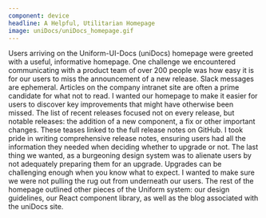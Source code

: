 ```yaml
---
component: device
headline: A Helpful, Utilitarian Homepage
image: uniDocs/uniDocs_homepage.gif
---
```



Users arriving on the Uniform-UI-Docs (uniDocs) homepage were greeted with a useful, informative homepage. One challenge we encountered communicating with a product team of over 200 people was how easy it is for our users to miss the announcement of a new release. Slack messages are ephemeral. Articles on the company intranet site are often a prime candidate for what not to read. I wanted our homepage to make it easier for users to discover key improvements that might have otherwise been missed. The list of recent releases focused not on every release, but notable releases: the addition of a new component, a fix or other important changes. These teases linked to the full release notes on GitHub. I took pride in writing comprehensive release notes, ensuring users had all the information they needed when deciding whether to upgrade or not. The last thing we wanted, as a burgeoning design system was to alienate users by not adequately preparing them for an upgrade. Upgrades can be challenging enough when you know what to expect. I wanted to make sure we were not pulling the rug out from underneath our users. The rest of the homepage outlined other pieces of the Uniform system: our design guidelines, our React component library, as well as the blog associated with the uniDocs site.